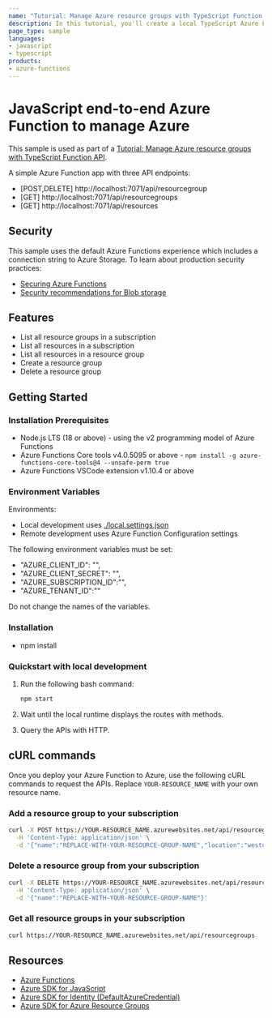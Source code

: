 ```yaml
---
name: "Tutorial: Manage Azure resource groups with TypeScript Function API"
description: In this tutorial, you'll create a local TypeScript Azure Function app with APIs to manage Azure resource groups and deploy the app to Azure.
page_type: sample
languages:
- javascript
- typescript
products:
- azure-functions
---
```

# JavaScript end-to-end Azure Function to manage Azure

This sample is used as part of a [Tutorial: Manage Azure resource groups with TypeScript Function API](https://learn.microsoft.com/azure/developer/javascript/how-to/with-web-app/azure-function-resource-group-management).

A simple Azure Function app with three API endpoints:

* [POST,DELETE] http://localhost:7071/api/resourcegroup
* [GET] http://localhost:7071/api/resourcegroups
* [GET] http://localhost:7071/api/resources

## Security

This sample uses the default Azure Functions experience which includes a connection string to Azure Storage. To learn about production security practices:

* [Securing Azure Functions](https://learn.microsoft.com/azure/azure-functions/security-concepts)
* [Security recommendations for Blob storage](https://learn.microsoft.com/azure/storage/blobs/security-recommendations)

## Features

* List all resource groups in a subscription
* List all resources in a subscription
* List all resources in a resource group
* Create a resource group
* Delete a resource group

## Getting Started

### Installation Prerequisites

* Node.js LTS (18 or above) - using the v2 programming model of Azure Functions
* Azure Functions Core tools v4.0.5095 or above - `npm install -g azure-functions-core-tools@4 --unsafe-perm true`
* Azure Functions VSCode extension v1.10.4 or above

### Environment Variables

Environments:
* Local development uses [./local.settings.json](./local.settings.json)
* Remote development uses Azure Function Configuration settings

The following environment variables must be set:
* "AZURE_CLIENT_ID": "",
* "AZURE_CLIENT_SECRET": "",
* "AZURE_SUBSCRIPTION_ID":"",
* "AZURE_TENANT_ID":""

Do not change the names of the variables.

### Installation

- npm install 

### Quickstart with local development 

1. Run the following bash command:

    ```bash
    npm start
    ```

1. Wait until the local runtime displays the routes with methods.
1. Query the APIs with HTTP.

## cURL commands

Once you deploy your Azure Function to Azure, use the following cURL commands to request the APIs. Replace `YOUR-RESOURCE_NAME` with your own resource name.

### Add a resource group to your subscription

```bash
curl -X POST https://YOUR-RESOURCE_NAME.azurewebsites.net/api/resourcegroup \
  -H 'Content-Type: application/json' \
  -d '{"name":"REPLACE-WITH-YOUR-RESOURCE-GROUP-NAME","location":"westus"}'
```
  
### Delete a resource group from your subscription  

```bash
curl -X DELETE https://YOUR-RESOURCE_NAME.azurewebsites.net/api/resourcegroup \
  -H 'Content-Type: application/json' \
  -d '{"name":"REPLACE-WITH-YOUR-RESOURCE-GROUP-NAME"}'
```

### Get all resource groups in your subscription

```bash
curl https://YOUR-RESOURCE_NAME.azurewebsites.net/api/resourcegroups
```

## Resources

- [Azure Functions](https://docs.microsoft.com/azure/azure-functions/)
- [Azure SDK for JavaScript](https://docs.microsoft.com/azure/developer/javascript/azure-sdk-library-package-index)
- [Azure SDK for Identity (DefaultAzureCredential)](https://docs.microsoft.com/javascript/api/overview/azure/identity-readme?view=azure-node-latest)
- [Azure SDK for Azure Resource Groups](https://docs.microsoft.com/javascript/api/overview/azure/arm-resources-readme)
